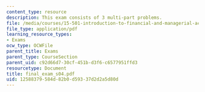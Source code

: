 ```yaml
---
content_type: resource
description: This exam consists of 3 multi-part problems.
file: /media/courses/15-501-introduction-to-financial-and-managerial-accounting-spring-2004/12588379584d82b0d59337d2d2a5d80d_final_exam_s04.pdf
file_type: application/pdf
learning_resource_types:
- Exams
ocw_type: OCWFile
parent_title: Exams
parent_type: CourseSection
parent_uid: c92d66d7-30cf-451b-d3f6-c6577951ffd3
resourcetype: Document
title: final_exam_s04.pdf
uid: 12588379-584d-82b0-d593-37d2d2a5d80d
---
```

